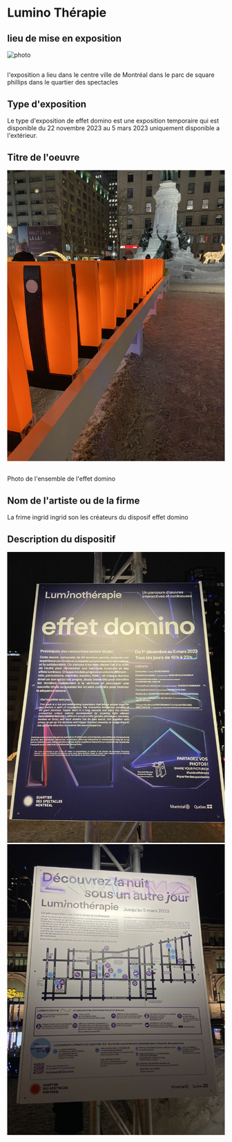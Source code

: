 # Lumino Thérapie

## lieu de mise en exposition
![photo](medias/photo_entrée.jpg)
##
l'exposition a lieu dans le centre ville de Montréal dans le parc de square phillips dans le quartier des spectacles

## Type d'exposition 
Le type d'exposition de effet domino est une exposition temporaire qui est disponible du 22 novembre 2023 au 5 mars 2023 uniquement disponible a l'extérieur.

## Titre de l'oeuvre 
![photo](medias/photo_domino_dispositf.jpg)
## 
Photo de l'ensemble de l'effet domino 

## Nom de l'artiste ou de la firme 
La frime ingrid ingrid son les créateurs du disposif effet domino

## Description du dispositif
![photo](medias/photo_cartel.jpg)
![photo](medias/photo_cartel2.jpg)
##
